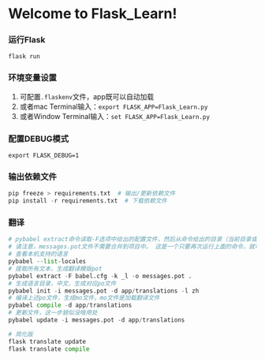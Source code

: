 # Welcome to Flask_Learn!

### 运行Flask

`flask run`

### 环境变量设置

1. 可配置`.flaskenv`文件，app既可以自动加载
2. 或者mac Terminal输入：`export FLASK_APP=Flask_Learn.py`
3. 或者Window Terminal输入：`set FLASK_APP=Flask_Learn.py`

### 配置DEBUG模式

`export FLASK_DEBUG=1`


### 输出依赖文件
```python
pip freeze > requirements.txt  # 输出/更新依赖文件
pip install -r requirements.txt  # 下载依赖文件
```

### 翻译
```python
# pybabel extract命令读取-F选项中给出的配置文件，然后从命令给出的目录（当前目录或本处的. ）扫描与配置的源匹配的目录中的所有代码和模板文件。 默认情况下，pybabel将查找_()以作为文本标记，但我也使用了重命名为_l()的延迟版本，所以我需要用-k _l来告诉该工具也要查找它 。 -o选项提供输出文件的名称。
# 请注意，messages.pot文件不需要合并到项目中。 这是一个只要再次运行上面的命令，就可以在需要时轻松地重新生成的文件。 因此，不需要将该文件提交到源代码管理。
# 查看本机支持的语言
pybabel --list-locales
# 提取所有文本，生成翻译模版pot
pybabel extract -F babel.cfg -k _l -o messages.pot .
# 生成语言目录，中文，生成对应po文件
pybabel init -i messages.pot -d app/translations -l zh
# 编译上述po文件，生成mo文件，mo文件是加载翻译文件
pybabel compile -d app/translations
# 更新文件，这一步貌似没啥用处
pybabel update -i messages.pot -d app/translations 

# 简化版
flask translate update
flask translate compile
```
